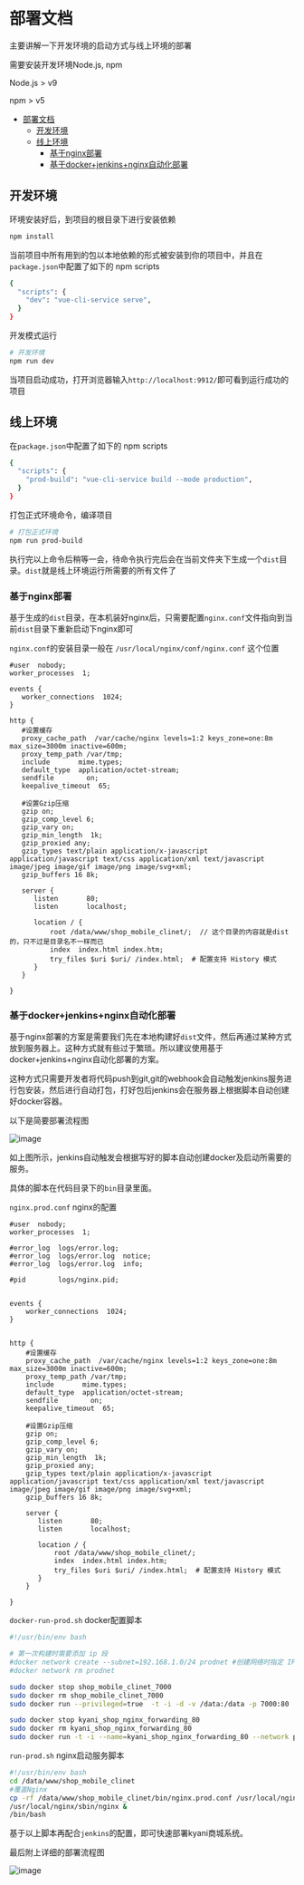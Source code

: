 # 部署文档
主要讲解一下开发环境的启动方式与线上环境的部署

需要安装开发环境Node.js, npm

Node.js > v9

npm > v5

<!-- TOC -->

- [部署文档](#部署文档)
  - [开发环境](#开发环境)
  - [线上环境](#线上环境)
    - [基于nginx部署](#基于nginx部署)
    - [基于docker+jenkins+nginx自动化部署](#基于dockerjenkinsnginx自动化部署)

<!-- /TOC -->

## 开发环境

环境安装好后，到项目的根目录下进行安装依赖
```bash
npm install
```

当前项目中所有用到的包以本地依赖的形式被安装到你的项目中，并且在`package.json`中配置了如下的 npm scripts

```bash
{
  "scripts": {
    "dev": "vue-cli-service serve",
  }
}
```

开发模式运行

``` bash
# 开发环境 
npm run dev 
```

当项目启动成功，打开浏览器输入`http://localhost:9912/`即可看到运行成功的项目


## 线上环境

在`package.json`中配置了如下的 npm scripts

```bash
{
  "scripts": {
    "prod-build": "vue-cli-service build --mode production",
  }
}
```

打包正式环境命令，编译项目

``` bash
# 打包正式环境
npm run prod-build
```

执行完以上命令后稍等一会，待命令执行完后会在当前文件夹下生成一个`dist`目录。`dist`就是线上环境运行所需要的所有文件了

### 基于nginx部署
基于生成的`dist`目录，在本机装好nginx后，只需要配置`nginx.conf`文件指向到当前`dist`目录下重新启动下nginx即可

`nginx.conf`的安装目录一般在 `/usr/local/nginx/conf/nginx.conf` 这个位置
 
 ```nginx
#user  nobody;
worker_processes  1;

events {
    worker_connections  1024;
}

http {
    #设置缓存
    proxy_cache_path  /var/cache/nginx levels=1:2 keys_zone=one:8m max_size=3000m inactive=600m;
    proxy_temp_path /var/tmp;
    include       mime.types;
    default_type  application/octet-stream;
    sendfile        on;
    keepalive_timeout  65;

    #设置Gzip压缩
    gzip on;
    gzip_comp_level 6;
    gzip_vary on;
    gzip_min_length  1k;
    gzip_proxied any;
    gzip_types text/plain application/x-javascript application/javascript text/css application/xml text/javascript image/jpeg image/gif image/png image/svg+xml;
    gzip_buffers 16 8k;

    server {
       listen       80;
       listen       localhost;

       location / {
           root /data/www/shop_mobile_clinet/;  // 这个目录的内容就是dist的，只不过是目录名不一样而已
           index  index.html index.htm;
           try_files $uri $uri/ /index.html;  # 配置支持 History 模式
       }
    }

}

 ```

### 基于docker+jenkins+nginx自动化部署

基于nginx部署的方案是需要我们先在本地构建好`dist`文件，然后再通过某种方式放到服务器上。这种方式就有些过于繁琐。所以建议使用基于docker+jenkins+nginx自动化部署的方案。

这种方式只需要开发者将代码push到git,git的webhook会自动触发jenkins服务进行包安装，然后进行自动打包，打好包后jenkins会在服务器上根据脚本自动创建好docker容器。

以下是简要部署流程图

![image](./images/ci2.jpg)

如上图所示，jenkins自动触发会根据写好的脚本自动创建docker及启动所需要的服务。

具体的脚本在代码目录下的`bin`目录里面。

`nginx.prod.conf`  nginx的配置
```nginx
#user  nobody;
worker_processes  1;

#error_log  logs/error.log;
#error_log  logs/error.log  notice;
#error_log  logs/error.log  info;

#pid        logs/nginx.pid;


events {
    worker_connections  1024;
}


http {
    #设置缓存
    proxy_cache_path  /var/cache/nginx levels=1:2 keys_zone=one:8m max_size=3000m inactive=600m;
    proxy_temp_path /var/tmp;
    include       mime.types;
    default_type  application/octet-stream;
    sendfile        on;
    keepalive_timeout  65;

    #设置Gzip压缩
    gzip on;
    gzip_comp_level 6;
    gzip_vary on;
    gzip_min_length  1k;
    gzip_proxied any;
    gzip_types text/plain application/x-javascript application/javascript text/css application/xml text/javascript image/jpeg image/gif image/png image/svg+xml;
    gzip_buffers 16 8k;

    server {
       listen       80;
       listen       localhost;

       location / {
           root /data/www/shop_mobile_clinet/;
           index  index.html index.htm;
           try_files $uri $uri/ /index.html;  # 配置支持 History 模式
       }
    }

}

```

`docker-run-prod.sh` docker配置脚本
```bash
#!/usr/bin/env bash

# 第一次构建时需要添加 ip 段
#docker network create --subnet=192.168.1.0/24 prodnet #创建网络时指定 IP 段
#docker network rm prodnet

sudo docker stop shop_mobile_clinet_7000
sudo docker rm shop_mobile_clinet_7000
sudo docker run --privileged=true  -t -i -d -v /data:/data -p 7000:80  --name=shop_mobile_clinet_7000  --network prodnet --ip 192.168.1.10 557111830783.dkr.ecr.cn-north-1.amazonaws.com.cn/os_nginx:latest /bin/bash -c "/data/www/shop_mobile_clinet/bin/run-prod.sh"

sudo docker stop kyani_shop_nginx_forwarding_80
sudo docker rm kyani_shop_nginx_forwarding_80
sudo docker run -t -i --name=kyani_shop_nginx_forwarding_80 --network prodnet --ip 192.168.1.8 -v /data/www/shop_mobile_clinet/bin/conf.d:/etc/nginx/conf.d -p 80:80 -d docker.io/nginx:latest

```

`run-prod.sh` nginx启动服务脚本
```bash
#!/usr/bin/env bash
cd /data/www/shop_mobile_clinet
#覆盖Nginx
cp -rf /data/www/shop_mobile_clinet/bin/nginx.prod.conf /usr/local/nginx/conf/nginx.conf
/usr/local/nginx/sbin/nginx &
/bin/bash

```

基于以上脚本再配合`jenkins`的配置，即可快速部署kyani商城系统。

最后附上详细的部署流程图

![image](images/ci1.png)